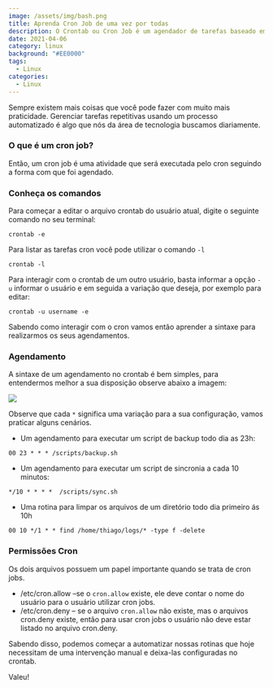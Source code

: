 ```yaml
---
image: /assets/img/bash.png
title: Aprenda Cron Job de uma vez por todas
description: O Crontab ou Cron Job é um agendador de tarefas baseado em tempo em sistemas
date: 2021-04-06
category: linux
background: "#EE0000"
tags:
  - Linux
categories:
  - Linux
---
```

Sempre existem mais coisas que você pode fazer com muito mais praticidade. Gerenciar tarefas repetitivas usando um processo automatizado é algo que nós da área de tecnologia buscamos diariamente.

### O que é um cron job?

Então, um cron job é uma atividade que será executada pelo cron seguindo a forma com que foi agendado. 

### Conheça os comandos

Para começar a editar o arquivo crontab do usuário atual, digite o seguinte comando no seu terminal:

```
crontab -e
```

Para listar as tarefas cron você pode utilizar o comando `-l`

```
crontab -l
```

Para interagir com o crontab de um outro usuário, basta informar a opção `-u` informar o usuário e em seguida a variação que deseja, por exemplo para editar:

```
crontab -u username -e
```

Sabendo como interagir com o cron vamos então aprender a sintaxe para realizarmos os seus agendamentos.

### Agendamento

A sintaxe de um agendamento no crontab é bem simples, para entendermos melhor a sua disposição observe abaixo a imagem:

![](/assets/img/crontab.png)

Observe que cada `*` significa uma variação para a sua configuração, vamos praticar alguns cenários.

 * Um agendamento para executar um script de backup todo dia as 23h:
```
00 23 * * * /scripts/backup.sh
```
* Um agendamento para executar um script de sincronia a cada 10 minutos:

```
*/10 * * * *  /scripts/sync.sh
```
* Uma rotina para limpar os arquivos de um diretório todo dia primeiro ás 10h 
```
00 10 */1 * * find /home/thiago/logs/* -type f -delete
```

### Permissões Cron
Os dois arquivos possuem um papel importante quando se trata de cron jobs.

* /etc/cron.allow –se o `cron.allow` existe, ele deve contar o nome do usuário para o usuário utilizar cron jobs.
* /etc/cron.deny – se o arquivo `cron.allow` não existe, mas o arquivos cron.deny existe, então para usar cron jobs o usuário não deve estar listado no arquivo cron.deny.


Sabendo disso, podemos começar a automatizar nossas rotinas que hoje necessitam de uma intervenção manual e deixa-las configuradas no crontab.

Valeu! 